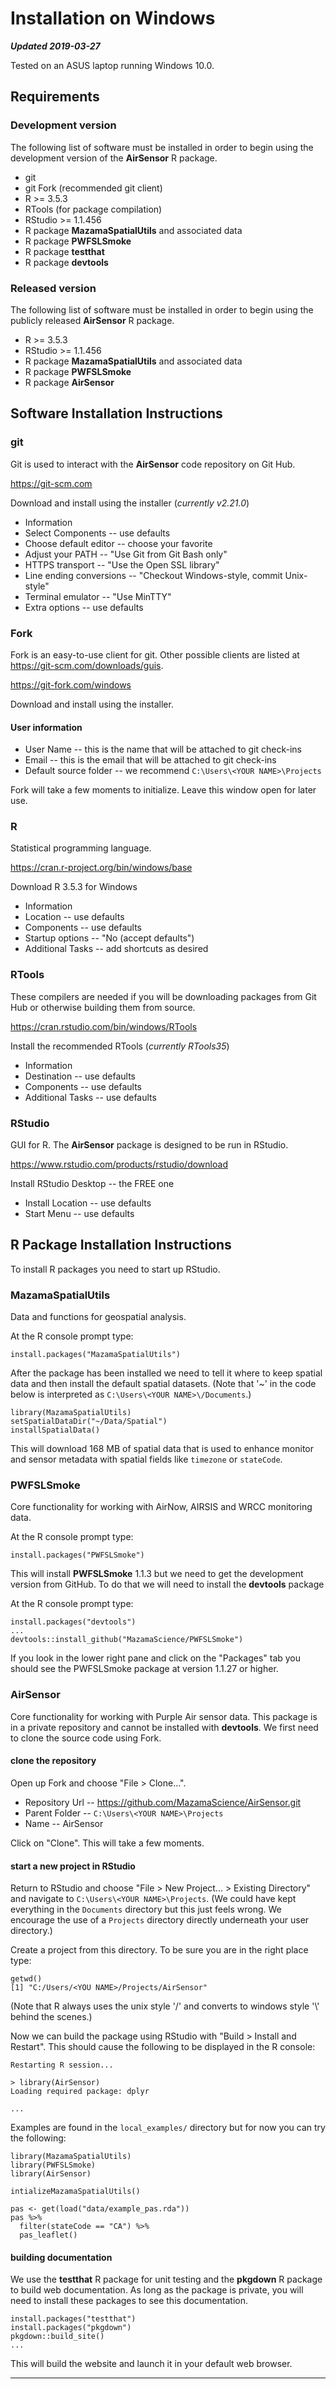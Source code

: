 # Installation on Windows

**_Updated 2019-03-27_**

Tested on an ASUS laptop running Windows 10.0.

## Requirements

### Development version

The following list of software must be installed in order to begin using the 
development version of the **AirSensor** R package.

* git
* git Fork (recommended git client)
* R >= 3.5.3
* RTools (for package compilation)
* RStudio >= 1.1.456
* R package **MazamaSpatialUtils** and associated data
* R package **PWFSLSmoke**
* R package **testthat**
* R package **devtools**

### Released version

The following list of software must be installed in order to begin using the 
publicly released **AirSensor** R package.

* R >= 3.5.3
* RStudio >= 1.1.456
* R package **MazamaSpatialUtils** and associated data
* R package **PWFSLSmoke**
* R package **AirSensor**

## Software Installation Instructions

### git

Git is used to interact with the **AirSensor** code repository on Git Hub.

https://git-scm.com

Download and install using the installer (*currently v2.21.0*)

* Information
* Select Components -- use defaults
* Choose default editor -- choose your favorite
* Adjust your PATH -- "Use Git from Git Bash only"
* HTTPS transport -- "Use the Open SSL library"
* Line ending conversions -- "Checkout Windows-style, commit Unix-style"
* Terminal emulator -- "Use MinTTY"
* Extra options -- use defaults

### Fork

Fork is an easy-to-use client for git. Other possible clients are listed at 
https://git-scm.com/downloads/guis.

https://git-fork.com/windows

Download and install using the installer.

#### User information

* User Name -- this is the name that will be attached to git check-ins
* Email -- this is the email that will be attached to git check-ins
* Default source folder -- we recommend `C:\Users\<YOUR NAME>\Projects`

Fork will take a few moments to initialize. Leave this window open for later
use.

### R

Statistical programming language.

https://cran.r-project.org/bin/windows/base

Download R 3.5.3 for Windows

* Information
* Location -- use defaults
* Components -- use defaults
* Startup options -- "No (accept defaults")
* Additional Tasks -- add shortcuts as desired

### RTools

These compilers are needed if you will be downloading packages from Git Hub
or otherwise building them from source.

https://cran.rstudio.com/bin/windows/RTools

Install the recommended RTools (*currently RTools35*)

* Information
* Destination -- use defaults
* Components -- use defaults
* Additional Tasks -- use defaults

### RStudio

GUI for R. The **AirSensor** package is designed to be run in RStudio.

https://www.rstudio.com/products/rstudio/download

Install RStudio Desktop -- the FREE one

* Install Location -- use defaults
* Start Menu -- use defaults

## R Package Installation Instructions

To install R packages you need to start up RStudio.

### MazamaSpatialUtils

Data and functions for geospatial analysis.

At the R console prompt type:

```
install.packages("MazamaSpatialUtils")
```

After the package has been installed we need to tell it where to keep spatial
data and then install the default spatial datasets. (Note that '~' in the code 
below is interpreted as `C:\Users\<YOUR NAME>\/Documents`.)

```
library(MazamaSpatialUtils)
setSpatialDataDir("~/Data/Spatial")
installSpatialData()
```

This will download 168 MB of spatial data that is used to enhance monitor and
sensor metadata with spatial fields like `timezone` or `stateCode`.

### PWFSLSmoke

Core functionality for working with AirNow, AIRSIS and WRCC monitoring data.

At the R console prompt type:

```
install.packages("PWFSLSmoke")
```

This will install **PWFSLSmoke** 1.1.3 but we need to get the development version
from GitHub. To do that we will need to install the **devtools** package

At the R console prompt type:

```
install.packages("devtools")
...
devtools::install_github("MazamaScience/PWFSLSmoke")
```

If you look in the lower right pane and click on the "Packages" tab you should
see the PWFSLSmoke package at version 1.1.27 or higher.

### AirSensor

Core functionality for working with Purple Air sensor data.  This package is in 
a private repository and cannot be installed with **devtools**. We first need
to clone the source code using Fork.

#### clone the repository

Open up Fork and choose "File > Clone...".

* Repository Url -- https://github.com/MazamaScience/AirSensor.git
* Parent Folder -- `C:\Users\<YOUR NAME>\Projects`
* Name -- AirSensor

Click on "Clone". This will take a few moments.

#### start a new project in RStudio

Return to RStudio and choose "File > New Project... > Existing Directory" and
navigate to `C:\Users\<YOUR NAME>\Projects`. (We could have kept everything 
in the `Documents` directory but this just feels wrong. We encourage the use
of a `Projects` directory directly underneath your user directory.)

Create a project from this directory. To be sure you are in the right place
type:

```
getwd()
[1] "C:/Users/<YOU NAME>/Projects/AirSensor"
```

(Note that R always uses the unix style '/' and converts to windows style '\\' 
behind the scenes.)

Now we can build the package using RStudio with "Build > Install and Restart".
This should cause the following to be displayed in the R console:

```
Restarting R session...

> library(AirSensor)
Loading required package: dplyr

...
```

Examples are found in the `local_examples/` directory but for now you can try 
the following:

```
library(MazamaSpatialUtils)
library(PWFSLSmoke)
library(AirSensor)

intializeMazamaSpatialUtils()

pas <- get(load("data/example_pas.rda"))
pas %>%
  filter(stateCode == "CA") %>%
  pas_leaflet()
```

#### building documentation

We use the **testthat** R package for unit testing and the **pkgdown** R package 
to build web documentation. As long as the package is private, you will need to 
install these packages to see this documentation.

```
install.packages("testthat")
install.packages("pkgdown")
pkgdown::build_site()
...
```

This will build the website and launch it in your default web browser.

----




